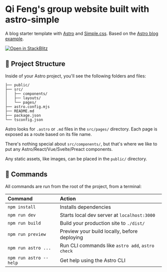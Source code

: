 # Qi Feng's group website built with astro-simple

A blog starter template with [Astro](https://github.com/withastro/astro) and [Simple.css](https://github.com/kevquirk/simple.css). Based on the [Astro blog example](https://github.com/withastro/astro/tree/main/examples/blog).

[![Open in StackBlitz](https://developer.stackblitz.com/img/open_in_stackblitz.svg)](https://stackblitz.com/github/lkhrs/astro-simple/tree/main/)

## 🚀 Project Structure

Inside of your Astro project, you'll see the following folders and files:

```
├── public/
├── src/
│   ├── components/
│   ├── layouts/
│   └── pages/
├── astro.config.mjs
├── README.md
├── package.json
└── tsconfig.json
```

Astro looks for `.astro` or `.md` files in the `src/pages/` directory. Each page is exposed as a route based on its file name.

There's nothing special about `src/components/`, but that's where we like to put any Astro/React/Vue/Svelte/Preact components.

Any static assets, like images, can be placed in the `public/` directory.

## 🧞 Commands

All commands are run from the root of the project, from a terminal:

| Command                | Action                                           |
| :--------------------- | :----------------------------------------------- |
| `npm install`          | Installs dependencies                            |
| `npm run dev`          | Starts local dev server at `localhost:3000`      |
| `npm run build`        | Build your production site to `./dist/`          |
| `npm run preview`      | Preview your build locally, before deploying     |
| `npm run astro ...`    | Run CLI commands like `astro add`, `astro check` |
| `npm run astro --help` | Get help using the Astro CLI                     |